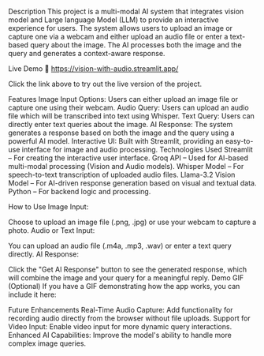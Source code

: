 Description
This project is a multi-modal AI system that integrates vision model and Large language Model (LLM) to provide an interactive experience for users. The system allows users to upload an image or capture one via a webcam and either upload an audio file or enter a text-based query about the image. The AI processes both the image and the query and generates a context-aware response.



Live Demo
🔗 https://vision-with-audio.streamlit.app/

Click the link above to try out the live version of the project.

Features
Image Input Options: Users can either upload an image file or capture one using their webcam.
Audio Query: Users can upload an audio file which will be transcribed into text using Whisper.
Text Query: Users can directly enter text queries about the image.
AI Response: The system generates a response based on both the image and the query using a powerful AI model.
Interactive UI: Built with Streamlit, providing an easy-to-use interface for image and audio processing.
Technologies Used
Streamlit – For creating the interactive user interface.
Groq API – Used for AI-based multi-modal processing (Vision and Audio models).
Whisper Model – For speech-to-text transcription of uploaded audio files.
Llama-3.2 Vision Model – For AI-driven response generation based on visual and textual data.
Python – For backend logic and processing.

How to Use
Image Input:

Choose to upload an image file (.png, .jpg) or use your webcam to capture a photo.
Audio or Text Input:

You can upload an audio file (.m4a, .mp3, .wav) or enter a text query directly.
AI Response:

Click the "Get AI Response" button to see the generated response, which will combine the image and your query for a meaningful reply.
Demo GIF (Optional)
If you have a GIF demonstrating how the app works, you can include it here:


Future Enhancements
Real-Time Audio Capture: Add functionality for recording audio directly from the browser without file uploads.
Support for Video Input: Enable video input for more dynamic query interactions.
Enhanced AI Capabilities: Improve the model's ability to handle more complex image queries.

